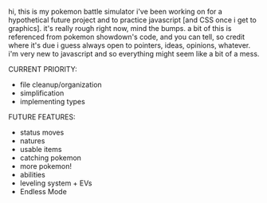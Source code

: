 hi, this is my pokemon battle simulator i've been working on for a hypothetical future project and to practice javascript [and CSS once i get to graphics]. it's really rough right now, mind the bumps. a bit of this is referenced from pokemon showdown's code, and you can tell, so credit where it's due i guess
always open to pointers, ideas, opinions, whatever. i'm very new to javascript and so everything might seem like a bit of a mess.

CURRENT PRIORITY:
- file cleanup/organization
- simplification
- implementing types

FUTURE FEATURES:
- status moves
- natures
- usable items
- catching pokemon
- more pokemon!
- abilities
- leveling system + EVs
- Endless Mode
